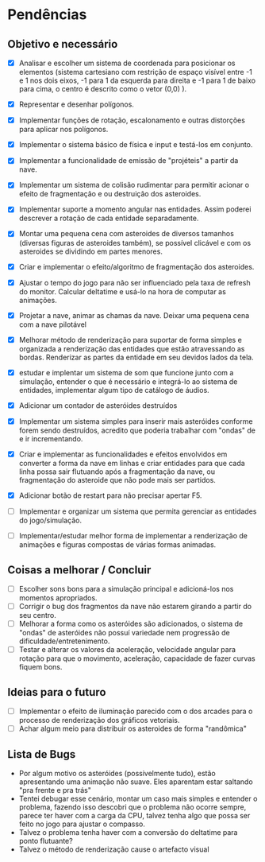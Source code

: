 # Pendências

## Objetivo e necessário

- [X] Analisar e escolher um sistema de coordenada para posicionar os elementos (sistema cartesiano com restrição de espaço visível entre -1 e 1 nos dois eixos, -1 para 1 da esquerda para direita e -1 para 1 de baixo para cima, o centro é descrito como o vetor (0,0) ).
- [X] Representar e desenhar polígonos.
- [X] Implementar funções de rotação, escalonamento e outras distorções para aplicar nos polígonos.
- [X] Implementar o sistema básico de física e input e testá-los em conjunto.
- [X] Implementar a funcionalidade de emissão de "projéteis" a partir da nave.
- [X] Implementar um sistema de colisão rudimentar para permitir acionar o efeito de fragmentação e ou destruição dos asteroides.
- [X] Implementar suporte a momento angular nas entidades. Assim poderei descrever a rotação de cada entidade separadamente.
- [X] Montar uma pequena cena com  asteroides de diversos tamanhos (diversas figuras de asteroides também), se possível clicável e com os asteroides se dividindo em partes menores.
- [X] Criar e implementar o efeito/algoritmo de fragmentação dos asteroides.
- [X] Ajustar o tempo do jogo para não ser influenciado pela taxa de refresh do monitor. Calcular deltatime e usá-lo na hora de computar as animações.
- [X] Projetar a nave, animar as chamas da nave. Deixar uma pequena cena com a nave pilotável
- [X] Melhorar método de renderização para suportar de forma simples e organizada a renderização das entidades que estão atravessando as bordas. Renderizar as partes da entidade em seu devidos lados da tela.
- [X] estudar e implentar um sistema de som que funcione junto com a simulação, entender o que é necessário e integrá-lo ao sistema de entidades, implementar algum tipo de catálogo de áudios.
- [X] Adicionar um contador de asteróides destruídos
- [X] Implementar um sistema simples para inserir mais asteróides conforme forem sendo destruídos, acredito que poderia trabalhar com "ondas" de e ir incrementando.
- [X] Criar e implementar as funcionalidades e efeitos envolvidos em converter a forma da nave em linhas e criar entidades para que cada linha possa sair flutuando após a fragmentação da nave, ou fragmentação do asteroide que não pode mais ser partidos.  
- [X] Adicionar botão de restart para não precisar apertar F5.
- [ ] Implementar e organizar um sistema que permita gerenciar as entidades do jogo/simulação.
- [ ] Implementar/estudar melhor forma de implementar a renderização de animações e figuras compostas de várias formas animadas.


## Coisas a melhorar / Concluir

- [ ] Escolher sons bons para a simulação principal e adicioná-los nos momentos apropriados.
- [ ] Corrigir o bug dos fragmentos da nave não estarem girando a partir do seu centro.
- [ ] Melhorar a forma como os asteróides são adicionados, o sistema de "ondas" de asteróides
não possuí variedade nem progressão de dificuldade/entretenimento.
- [ ] Testar e alterar os valores da aceleração, velocidade angular para rotação para que o movimento, aceleração, capacidade de fazer curvas fiquem bons.

## Ideias para o futuro

- [ ] Implementar o efeito de iluminação parecido com o dos arcades para o processo de renderização dos gráficos vetoriais.
- [ ] Achar algum meio para distribuir os asteroides de forma "randômica"

## Lista de Bugs

* Por algum motivo os asteróides (possivelmente tudo), estão apresentando
uma animação não suave. Eles aparentam estar saltando "pra frente e pra trás"
 * Tentei debugar esse cenário, montar um caso mais simples e entender o problema, fazendo isso
descobri que o problema não ocorre sempre, parece ter haver com a carga da CPU, talvez tenha algo
que possa ser feito no jogo para ajustar o compasso.
 * Talvez o problema tenha haver com a conversão do deltatime para ponto flutuante?
 * Talvez o método de renderização cause o artefacto visual
